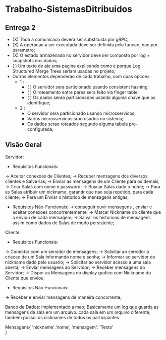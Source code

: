 # Trabalho-SistemasDitribuidos


## Entrega 2

* (X) Toda a comunicaco devera ser substituida por gRPC;
* (X) A operacao a ser executada deve ser definida pela funcao, nao por parametro;
* (X) O estado armazenado no servidor deve ser composto por log + snapshots dos dados;
* ( ) Um texto de ate uma pagina explicando como e porque Log Structured Merge Trees seriam usadas no projeto;
* Outros elementos dependerao de cada trabalho, com duas opcoes:
	- 1 :
		* ( ) O servidor sera particionado usando consistent hashing;
		* ( ) O roteamento entre pares sera feito via finger table;
		* ( ) Os dados serao particionados usando alguma chave que os identifique;
	- 2 :
		* O servidor sera particionado usando microsservicos;
		* Varios microsservicos srao usados no sistema;
		* Os dados serao roteados segundo alguma tabela pre-configurada;


## Visão Geral

Servidor:

- Requisitos Funcionais:

-> Aceitar conexoes de Clientes;
-> Receber mensagens dos diversos clientes e Salva-las;
-> Enviar as mensagens de um Cliente para os demais;
-> Criar Salas com nome e password;
-> Buscar Salas dado o nome;
-> Para as Salas atribuir um nickname, garantir que nao seja repetido, para cada cliente;
-> Para um Enviar o historico de mensagens antigas;

- Requisitos Não-Funcionais:
-> conseguir ouvir mensagens , enviar e aceitar conexoes concorrentemente;
-> Marcar Nickname do cliente que a enviou de cada mensagem;
-> Salvar os historicos de mensagens assim como dados de Salas de modo persistente;

Cliente:

- Requisitos Funcionais:

-> Conectar com um servidor de mensagens;
-> Solicitar ao servidor a criacao de um Sala informando nome e senha;
-> Informar ao servidor do nickname dado pelo usuario;
-> Solicitar ao servidor acesso a uma sala aberta;
-> Enviar mensagens ao Servidor;
-> Receber mensagens do Servidor;
-> Dispor as Mensagens no display grafico com Nickname do Cliente que enviou;

- Requisitos Não-Funcionais:

-> Receber e enviar mensagens de maneira concorrente;

Banco de Dados:
implementado a mao; Basicamente um log que guarda as mensagens da sala em um arquivo. cada sala em um arquivo diferente, também possui os nicknames de todos os participantes

Mensagens{
     'nickname':'nome',
     'mensagem': 'Texto'       
}
